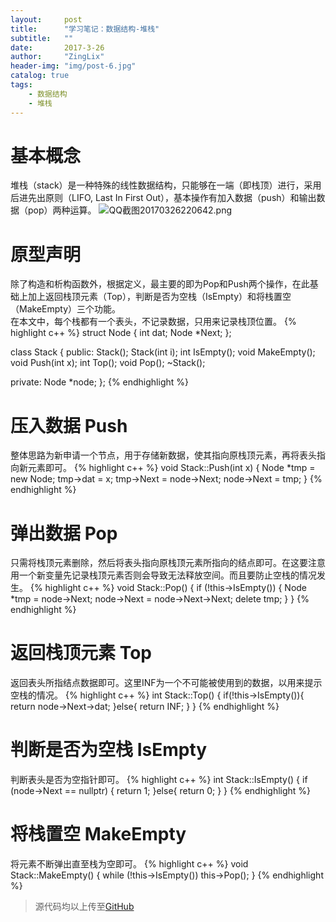 ```yaml
---
layout:     post
title:      "学习笔记：数据结构-堆栈"
subtitle:   ""
date:       2017-3-26
author:     "ZingLix"
header-img: "img/post-6.jpg"
catalog: true
tags:
    - 数据结构
    - 堆栈
---
```


# 基本概念
堆栈（stack）是一种特殊的线性数据结构，只能够在一端（即栈顶）进行，采用后进先出原则（LIFO, Last In First Out），基本操作有加入数据（push）和输出数据（pop）两种运算。
![QQ截图20170326220642.png](https://ooo.0o0.ooo/2017/03/26/58d7cb075169b.png)

# 原型声明
除了构造和析构函数外，根据定义，最主要的即为Pop和Push两个操作，在此基础上加上返回栈顶元素（Top），判断是否为空栈（IsEmpty）和将栈置空（MakeEmpty）三个功能。<br>在本文中，每个栈都有一个表头，不记录数据，只用来记录栈顶位置。
{% highlight c++ %}
struct Node
{
	int dat;
	Node *Next;
};

class Stack {
public:
	Stack();
	Stack(int i);
	int IsEmpty();
	void MakeEmpty();
	void Push(int x);
	int Top();
	void Pop();
	~Stack();

private:
	Node *node;
};
{% endhighlight %}

# 压入数据 Push
整体思路为新申请一个节点，用于存储新数据，使其指向原栈顶元素，再将表头指向新元素即可。
{% highlight c++ %}
void Stack::Push(int x)
{
	Node *tmp = new Node;
	tmp->dat = x;
	tmp->Next = node->Next;
	node->Next = tmp;
}
{% endhighlight %}

# 弹出数据 Pop
只需将栈顶元素删除，然后将表头指向原栈顶元素所指向的结点即可。在这要注意用一个新变量先记录栈顶元素否则会导致无法释放空间。而且要防止空栈的情况发生。
{% highlight c++ %}
void Stack::Pop()
{
	if (!this->IsEmpty()) {
		Node *tmp = node->Next;
		node->Next = node->Next->Next;
		delete tmp;
	}
}
{% endhighlight %}

# 返回栈顶元素 Top
返回表头所指结点数据即可。这里INF为一个不可能被使用到的数据，以用来提示空栈的情况。
{% highlight c++ %}
int Stack::Top()
{
	if(!this->IsEmpty()){
		return node->Next->dat;
	}else{
		return INF;
	}
}
{% endhighlight %}

# 判断是否为空栈 IsEmpty
判断表头是否为空指针即可。
{% highlight c++ %}
int Stack::IsEmpty()
{
	if (node->Next == nullptr) {
		return 1;
	}else{
		return 0;
	}
}
{% endhighlight %}

# 将栈置空 MakeEmpty
将元素不断弹出直至栈为空即可。
{% highlight c++ %}
void Stack::MakeEmpty()
{
	while (!this->IsEmpty()) this->Pop();
}
{% endhighlight %}

> 源代码均以上传至[GitHub](https://github.com/ZingLix/Data-Structures-and-Algorithm/tree/master/Stack)